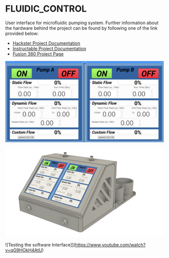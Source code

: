 # FLUIDIC_CONTROL

User interface for microfluidic pumping system. Further information about the hardware behind the project can be found by following one of the link provided below:
- [Hackster Project Documentation](https://www.hackster.io/gabrielstpierre02/programmable-fluidic-pumping-system-58efa4)
- [Instructable Project Documentation](https://www.instructables.com/preview/E1E1XYJKUJT6L2W/)
- [Fusion 360 Project Page](https://gallery.autodesk.com/projects/164220/microfluidic-pumping-system)

![picture](https://github.com/GabStP13rr3/FLUIDIC_CONTROL/blob/main/code/GUI.png) 

![picture](https://github.com/GabStP13rr3/FLUIDIC_CONTROL/blob/main/Design_Files/MAIN%20v22.png) 

![Testing the software Interface]](https://www.youtube.com/watch?v=qG9HOkH4AtU)


